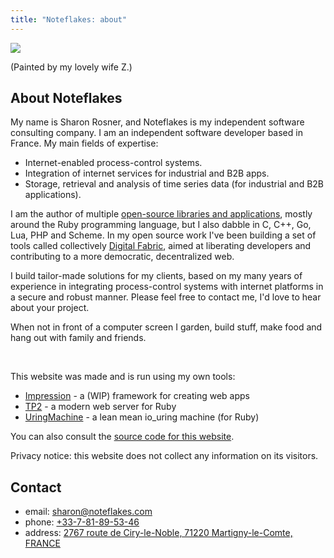 ```yaml
---
title: "Noteflakes: about"
---
```


<div class="portrait">
  <img src="/assets/portrait.jpg">
  <p class="clear">(Painted by my lovely wife Z.)</p>
</div>

## About Noteflakes

My name is Sharon Rosner, and Noteflakes is my independent software consulting
company. I am an independent software developer based in France. My main fields
of expertise:

- Internet-enabled process-control systems.
- Integration of internet services for industrial and B2B apps.
- Storage, retrieval and analysis of time series data (for industrial and B2B
  applications).

I am the author of multiple [open-source libraries and
applications](https://github.com/noteflakes), mostly around the Ruby programming
language, but I also dabble in C, C++, Go, Lua, PHP and Scheme. In my open
source work I've been building a set of tools called collectively [Digital
Fabric](https://github.com/digital-fabric), aimed at liberating developers and
contributing to a more democratic, decentralized web.

I build tailor-made solutions for my clients, based on my many years of
experience in integrating process-control systems with internet platforms in a
secure and robust manner. Please feel free to contact me, I'd love to hear about
your project.

When not in front of a computer screen I garden, build stuff, make food and hang
out with family and friends.

<p class="clear">&nbsp;</p>

This website was made and is run using my own tools:

- [Impression](https://github.com/digital-fabric/impression) - a (WIP) framework
  for creating web apps
- [TP2](https://github.com/noteflakes/tp2) - a modern web server for Ruby
- [UringMachine](https://github.com/digital-fabric/uringmachine) - a lean mean
  io_uring machine (for Ruby)

You can also consult the [source code for this
website](https://github.com/noteflakes/noteflakes.com).

Privacy notice: this website does not collect any information on its visitors.

## Contact

- email: [sharon@noteflakes.com](mailto:sharon@noteflakes.com)
- phone: [+33-7-81-89-53-46](tel:+33781895346)
- address: [2767 route de Ciry-le-Noble, 71220 Martigny-le-Comte,
  FRANCE](https://maps.app.goo.gl/54cvzHxgSn7NXGgh8)
